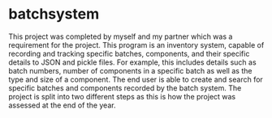 # batchsystem
This project was completed by myself and my partner which was a requirement for the project. This program is an inventory system, capable of recording and tracking specific batches, components, and their specific details to JSON and pickle files. For example, this includes details such as batch numbers, number of components in a specific batch as well as the type and size of a component. The end user is able to create and search for specific batches and components recorded by the batch system. The project is split into two different steps as this is how the project was assessed at the end of the year.
